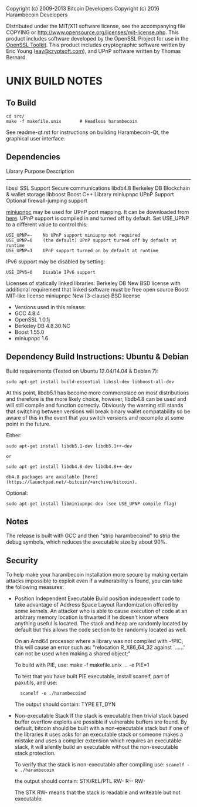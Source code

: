 Copyright (c) 2009-2013 Bitcoin Developers
Copyright (c) 2016 Harambecoin Developers

Distributed under the MIT/X11 software license, see the accompanying
file COPYING or http://www.opensource.org/licenses/mit-license.php.
This product includes software developed by the OpenSSL Project for use in the [OpenSSL Toolkit](http://www.openssl.org/). This product includes
cryptographic software written by Eric Young ([eay@cryptsoft.com](mailto:eay@cryptsoft.com)), and UPnP software written by Thomas Bernard.

UNIX BUILD NOTES
====================

To Build
---------------------

	cd src/
	make -f makefile.unix		# Headless harambecoin

See readme-qt.rst for instructions on building Harambecoin-Qt, the graphical user interface.

Dependencies
---------------------

 Library     Purpose           Description
 -------     -------           -----------
 libssl      SSL Support       Secure communications
 libdb4.8    Berkeley DB       Blockchain & wallet storage
 libboost    Boost             C++ Library
 miniupnpc   UPnP Support      Optional firewall-jumping support

[miniupnpc](http://miniupnp.free.fr/) may be used for UPnP port mapping.  It can be downloaded from [here](
http://miniupnp.tuxfamily.org/files/).  UPnP support is compiled in and
turned off by default.  Set USE_UPNP to a different value to control this:

	USE_UPNP=-    No UPnP support miniupnp not required
	USE_UPNP=0    (the default) UPnP support turned off by default at runtime
	USE_UPNP=1    UPnP support turned on by default at runtime

IPv6 support may be disabled by setting:

	USE_IPV6=0    Disable IPv6 support

Licenses of statically linked libraries:
 Berkeley DB   New BSD license with additional requirement that linked
               software must be free open source
 Boost         MIT-like license
 miniupnpc     New (3-clause) BSD license

- Versions used in this release:
-  GCC           4.8.4
-  OpenSSL       1.0.1j
-  Berkeley DB   4.8.30.NC
-  Boost         1.55.0
-  miniupnpc     1.6

Dependency Build Instructions: Ubuntu & Debian
----------------------------------------------
Build requirements (Tested on Ubuntu 12.04/14.04 & Debian 7):

	sudo apt-get install build-essential libssl-dev libboost-all-dev

At this point, libdb5.1 has become more commonplace on most distributions and 
therefore is the more likely choice, however, libdb4.8 can be used and will
still compile and function correctly. Obviously the warning still stands that 
switching between versions will break binary wallet compatability so be aware of
this in the event that you switch versions and recompile at some point in the 
future.

Either:

	sudo apt-get install libdb5.1-dev libdb5.1++-dev
	
	or

	sudo apt-get install libdb4.8-dev libdb4.8++-dev
		
	db4.8 packages are available [here](https://launchpad.net/~bitcoin/+archive/bitcoin).

Optional:

	sudo apt-get install libminiupnpc-dev (see USE_UPNP compile flag)

Notes
-----
The release is built with GCC and then "strip harambecoind" to strip the debug
symbols, which reduces the executable size by about 90%.

Security
--------
To help make your harambecoin installation more secure by making certain attacks impossible to
exploit even if a vulnerability is found, you can take the following measures:

* Position Independent Executable
    Build position independent code to take advantage of Address Space Layout Randomization
    offered by some kernels. An attacker who is able to cause execution of code at an arbitrary
    memory location is thwarted if he doesn't know where anything useful is located.
    The stack and heap are randomly located by default but this allows the code section to be
    randomly located as well.

    On an Amd64 processor where a library was not compiled with -fPIC, this will cause an error
    such as: "relocation R_X86_64_32 against `......' can not be used when making a shared object;"

    To build with PIE, use:
    make -f makefile.unix ... -e PIE=1

    To test that you have built PIE executable, install scanelf, part of paxutils, and use:

    	scanelf -e ./harambecoind

    The output should contain:
     TYPE
    ET_DYN

* Non-executable Stack
    If the stack is executable then trivial stack based buffer overflow exploits are possible if
    vulnerable buffers are found. By default, bitcoin should be built with a non-executable stack
    but if one of the libraries it uses asks for an executable stack or someone makes a mistake
    and uses a compiler extension which requires an executable stack, it will silently build an
    executable without the non-executable stack protection.

    To verify that the stack is non-executable after compiling use:
    `scanelf -e ./harambecoin`

    the output should contain:
	STK/REL/PTL
	RW- R-- RW-

    The STK RW- means that the stack is readable and writeable but not executable.
